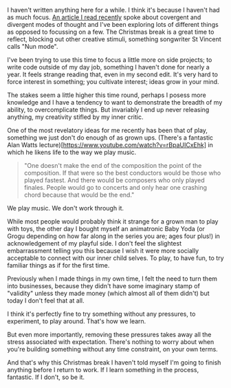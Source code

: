 I haven't written anything here for a while. I think it's because I haven't had as much focus. [An article I read recently](https://thesephist.com/posts/focus/) spoke about covergent and divergent modes of thought and I've been exploring lots of different things as opposed to focussing on a few. The Christmas break is a great time to reflect, blocking out other creative stimuli, something songwriter St Vincent calls "Nun mode".

I've been trying to use this time to focus a little more on side projects; to write code outside of my day job, something I haven't done for nearly a year. It feels strange reading that, even in my second edit. It's very hard to force interest in something; you cultivate interest; ideas grow in your mind.

The stakes seem a little higher this time round, perhaps I posess more knowledge and I have a tendency to want to demonstrate the breadth of my ability, to overcomplicate things. But invariably I end up never releasing anything, my creativity stifled by my inner critic.

One of the most revelatory ideas for me recently has been that of play, something we just don't do enough of as grown ups. (There's a fantastic Alan Watts lecture)[https://www.youtube.com/watch?v=rBpaUICxEhk] in which he likens life to the way we play music.

> "One doesn't make the end of the composition the point of the composition. If that were so the best conductors would be those who played fastest. And there would be composers who only played finales. People would go to concerts and only hear one crashing chord because that would be the end."

We play music. We don't work through it.

While most people would probably think it strange for a grown man to play with toys, the other day I bought myself an animatronic Baby Yoda (or Grogu depending on how far along in the series you are; ages four plus!) in acknowledgement of my playful side. I don't feel the slightest embarrassment telling you this because I wish it were more socially acceptable to connect with our inner child selves. To play, to have fun, to try familiar things as if for the first time.

Previously when I made things in my own time, I felt the need to turn them into businesses, because they didn't have some imaginary stamp of "validity" unless they made money (which almost all of them didn't) but today I don't feel that at all.

I think it's perfectly fine to try something without any pressures, to experiment, to play around. That's how we learn.

But even more importantly, removing these pressures takes away all the stress associated with expectation. There's nothing to worry about when you're building something without any time constraint, on your own terms.

And that's why this Christmas break I haven't told myself I'm going to finish anything before I return to work. If I learn something in the process, fantastic. If I don't, so be it.